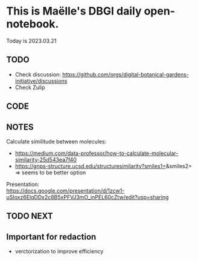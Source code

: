

# This is Maëlle's DBGI daily open-notebook.

Today is 2023.03.21


## TODO

- Check discussion: https://github.com/orgs/digital-botanical-gardens-initiative/discussions
- Check Zulip

## CODE

## NOTES

Calculate similitude between molecules: 
  - https://medium.com/data-professor/how-to-calculate-molecular-similarity-25d543ea7f40
  - https://gnps-structure.ucsd.edu/structuresimilarity?smiles1=<smiles string>&smiles2=<smiles string> => seems to be better option



Presentation:                                                        
https://docs.google.com/presentation/d/1zcw1-uSIoxz6ElqDDx2c8B5xPFVJ3mO_inPEL60cZtw/edit?usp=sharing

## TODO NEXT



## Important for redaction

- verctorization to improve efficiency